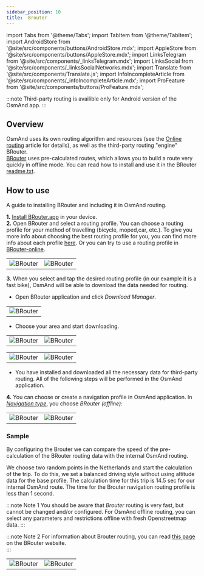 ```yaml
---
sidebar_position: 10
title:  Brouter
---
```


import Tabs from '@theme/Tabs';
import TabItem from '@theme/TabItem';
import AndroidStore from '@site/src/components/buttons/AndroidStore.mdx';
import AppleStore from '@site/src/components/buttons/AppleStore.mdx';
import LinksTelegram from '@site/src/components/_linksTelegram.mdx';
import LinksSocial from '@site/src/components/_linksSocialNetworks.mdx';
import Translate from '@site/src/components/Translate.js';
import InfoIncompleteArticle from '@site/src/components/_infoIncompleteArticle.mdx';
import ProFeature from '@site/src/components/buttons/ProFeature.mdx';


<InfoIncompleteArticle/>

:::note
Third-party routing is availible only for Android version of the OsmAnd app.
:::

## Overview

OsmAnd uses its own routing algorithm and resources (see the [Online routing](./online-routing.md) article for details), as well as the third-party routing "engine" BRouter.  
[BRouter](http://brouter.de/) uses pre-calculated routes, which allows you to build a route very quickly in offline mode. You can read how to install and use it in the BRouter [readme.txt](http://brouter.de/brouter/readme.txt).


## How to use

A guide to installing BRouter and including it in OsmAnd routing.

**1.** [Install BRouter.app](https://play.google.com/store/apps/details?id=btools.routingapp) in your device.  
**2.** Open BRouter and select a routing profile. You can choose a routing profile for your method of travelling (bicycle, moped,car, etc.). To give you more info about choosing the best routing profile for you, you can find more info about each profile  [here](http://brouter.de/brouter/profiles2/). Or you can try to use a routing profile in [BRouter-online](http://brouter.de/brouter-web/).


<table class="blogimage">
    <tr>
        <td><img src={require('@site/static/img/navigation/third/prof18.jpg').default} alt="BRouter"/></td>
        <td><img src={require('@site/static/img/navigation/third/prof18a.jpg').default} alt="BRouter"/></td>
    </tr>
</table> 

**3.** When you select and tap the desired routing profile (in our example it is a fast bike), OsmAnd will be able to download the data needed for routing.
   
  - Open BRouter application and click _Download Manager_.

<table class="blogimage">
    <tr>
        <td><img src={require('@site/static/img/navigation/third/prof19.jpg').default} alt="BRouter"/></td>
    </tr>
</table> 

  - Choose your area and start downloading.

<table class="blogimage">
    <tr>
        <td><img src={require('@site/static/img/navigation/third/prof19a.jpg').default} alt="BRouter"/></td>
        <td><img src={require('@site/static/img/navigation/third/prof19b.jpg').default} alt="BRouter"/></td>
    </tr>
</table> 

<table class="blogimage">
    <tr>
        <td><img src={require('@site/static/img/navigation/third/prof19c.jpg').default} alt="BRouter"/></td>
        <td><img src={require('@site/static/img/navigation/third/prof19d.jpg').default} alt="BRouter"/></td>
    </tr>
</table> 

   - You have installed and downloaded all the necessary data for third-party routing. All of the following steps will be performed in the OsmAnd application.  

**4.** You can choose or create a navigation profile in OsmAnd application. In *[Navigation type](../../personal/profiles.md#navigation-settings)*, you choose _BRouter (offline)_: *<Translate android="true" ids="shared_string_menu,configure_profile,navigation_profile,nav_type_hint,shared_string_external,routing_profile_broutrer"/>*


<table class="blogimage">
    <tr>
        <td><img src={require('@site/static/img/navigation/third/prof20.jpg').default} alt="BRouter"/></td>
        <td><img src={require('@site/static/img/navigation/third/prof20a.jpg').default} alt="BRouter"/></td>
    </tr>
</table> 

### Sample

By configuring the Brouter we can compare the speed of the pre-calculation of the BRouter routing data with the internal OsmAnd routing.

We choose two random points in the Netherlands and start the calculation of the trip. To do this, we set a balanced driving style without using altitude data for the base profile. The calculation time for this trip is 14.5 sec for our internal OsmAnd route. The time for the Brouter navigation routing profile is less than 1 second.

:::note Note 1
You should be aware that *Brouter* routing is very fast, but cannot be changed and/or configured. For OsmAnd offline routing, you can select any parameters and restrictions offline with fresh Openstreetmap data.
:::

:::note Note 2
For information about Brouter routing, you can read [this page](http://www.brouter.de/brouter/algorithm.html) on the BRouter website.  
:::

<table class="blogimage">
    <tr>
        <td><img src={require('@site/static/img/navigation/third/prof21.jpg').default} alt="BRouter"/></td>
        <td><img src={require('@site/static/img/navigation/third/prof21a.jpg').default} alt="BRouter"/></td>
    </tr>
</table> 
